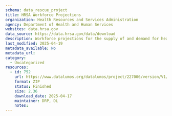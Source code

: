 ```yaml
---
schema: data_rescue_project 
title: HRSA Workforce Projections
organization: Health Resources and Services Administration
agency: Department of Health and Human Services
websites: data.hrsa.gov
data_source: https://data.hrsa.gov/data/download
description: Workforce projections for the supply of and demand for healthcare workers in the United States.
last_modified: 2025-04-19
metadata_available: No
metadata_url: 
category:
  - Uncategorized
resources:
  - id: 752
    url: https://www.datalumos.org/datalumos/project/227006/version/V1/view
    format: ZIP
    status: Finished
    size: 2.36
    download_date: 2025-04-17
    maintainer: DRP, DL
    notes: 
---
```


